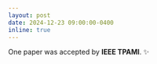 ```yaml
---
layout: post
date: 2024-12-23 09:00:00-0400
inline: true
---
```


One paper was accepted by **IEEE TPAMI**. :sparkles:
